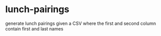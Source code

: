 # lunch-pairings
generate lunch pairings given a CSV where the first and second column contain first and last names
